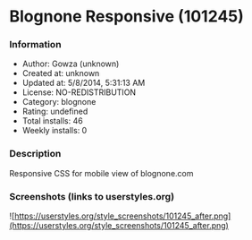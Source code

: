 # Blognone Responsive (101245)

### Information
- Author: Gowza (unknown)
- Created at: unknown
- Updated at: 5/8/2014, 5:31:13 AM
- License: NO-REDISTRIBUTION
- Category: blognone
- Rating: undefined
- Total installs: 46
- Weekly installs: 0


### Description
Responsive CSS for mobile view of blognone.com


### Screenshots (links to userstyles.org)
![https://userstyles.org/style_screenshots/101245_after.png](https://userstyles.org/style_screenshots/101245_after.png)


